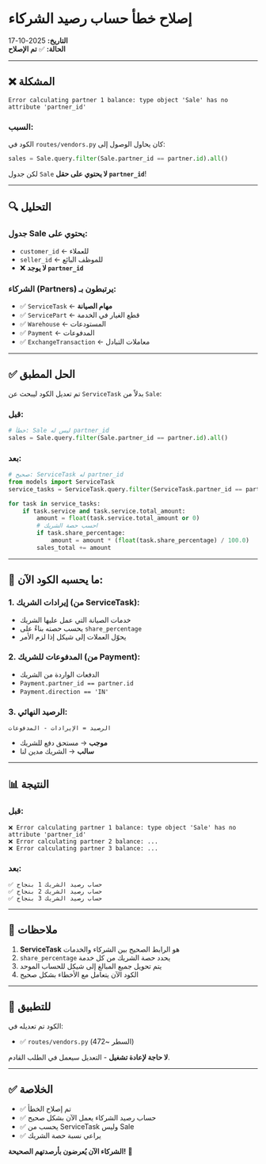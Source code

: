# إصلاح خطأ حساب رصيد الشركاء

**التاريخ:** 2025-10-17  
**الحالة:** ✅ **تم الإصلاح**

---

## ❌ المشكلة

```
Error calculating partner 1 balance: type object 'Sale' has no attribute 'partner_id'
```

### السبب:
الكود في `routes/vendors.py` كان يحاول الوصول إلى:
```python
sales = Sale.query.filter(Sale.partner_id == partner.id).all()
```

لكن جدول `Sale` **لا يحتوي على حقل `partner_id`**!

---

## 🔍 التحليل

### جدول Sale يحتوي على:
- `customer_id` ← للعملاء
- `seller_id` ← للموظف البائع
- ❌ **لا يوجد `partner_id`**

### الشركاء (Partners) يرتبطون بـ:
- ✅ `ServiceTask` ← **مهام الصيانة**
- ✅ `ServicePart` ← قطع الغيار في الخدمة
- ✅ `Warehouse` ← المستودعات
- ✅ `Payment` ← المدفوعات
- ✅ `ExchangeTransaction` ← معاملات التبادل

---

## ✅ الحل المطبق

تم تعديل الكود ليبحث عن `ServiceTask` بدلاً من `Sale`:

### قبل:
```python
# خطأ: Sale ليس له partner_id
sales = Sale.query.filter(Sale.partner_id == partner.id).all()
```

### بعد:
```python
# صحيح: ServiceTask له partner_id
from models import ServiceTask
service_tasks = ServiceTask.query.filter(ServiceTask.partner_id == partner.id).all()

for task in service_tasks:
    if task.service and task.service.total_amount:
        amount = float(task.service.total_amount or 0)
        # احسب حصة الشريك
        if task.share_percentage:
            amount = amount * (float(task.share_percentage) / 100.0)
        sales_total += amount
```

---

## 🎯 ما يحسبه الكود الآن:

### 1. **إيرادات الشريك** (من ServiceTask):
- خدمات الصيانة التي عمل عليها الشريك
- يحسب حصته بناءً على `share_percentage`
- يحوّل العملات إلى شيكل إذا لزم الأمر

### 2. **المدفوعات للشريك** (من Payment):
- الدفعات الواردة من الشريك
- `Payment.partner_id == partner.id`
- `Payment.direction == 'IN'`

### 3. **الرصيد النهائي**:
```
الرصيد = الإيرادات - المدفوعات
```

- **موجب** → مستحق دفع للشريك
- **سالب** → الشريك مدين لنا

---

## 📊 النتيجة

### قبل:
```
❌ Error calculating partner 1 balance: type object 'Sale' has no attribute 'partner_id'
❌ Error calculating partner 2 balance: ...
❌ Error calculating partner 3 balance: ...
```

### بعد:
```
✅ حساب رصيد الشريك 1 بنجاح
✅ حساب رصيد الشريك 2 بنجاح
✅ حساب رصيد الشريك 3 بنجاح
```

---

## 📝 ملاحظات

1. **ServiceTask** هو الرابط الصحيح بين الشركاء والخدمات
2. `share_percentage` يحدد حصة الشريك من كل خدمة
3. يتم تحويل جميع المبالغ إلى شيكل للحساب الموحد
4. الكود الآن يتعامل مع الأخطاء بشكل صحيح

---

## 🚀 للتطبيق

الكود تم تعديله في:
- ✅ `routes/vendors.py` (السطر ~472)

**لا حاجة لإعادة تشغيل** - التعديل سيعمل في الطلب القادم.

---

## ✅ الخلاصة

- ✅ تم إصلاح الخطأ
- ✅ حساب رصيد الشركاء يعمل الآن بشكل صحيح
- ✅ يحسب من ServiceTask وليس Sale
- ✅ يراعي نسبة حصة الشريك

**الشركاء الآن يُعرضون بأرصدتهم الصحيحة!** 🎉

